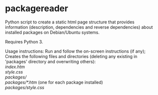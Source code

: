 # packagereader
Python script to create a static html page structure that
provides information (description, dependencies and reverse dependencies)
about installed packages on Debian/Ubuntu systems.

Requires Python 3.

Usage instructions: Run and follow the on-screen instructions (if any);
Creates the following files and directories (deleting any existing in
'packages' directory and overwriting others):<br/>
*index.htm*<br/>
*style.css*<br/>
*packages/*<br/>
*packages/\*.htm* (one for each package installed)<br/> 
*packages/style.css*<br/>
